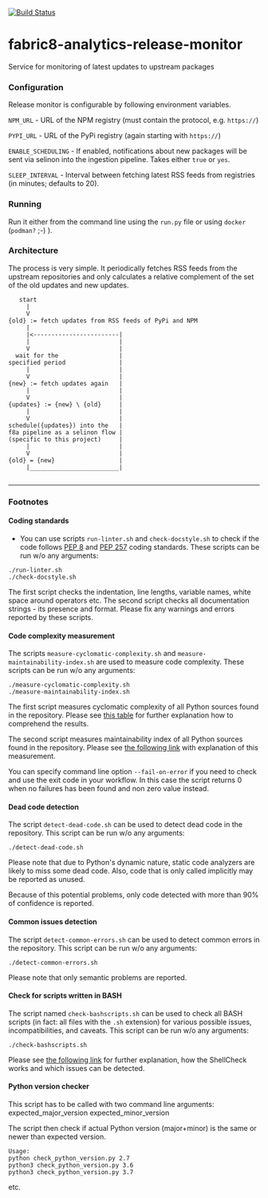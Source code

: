 [![Build Status](https://ci.centos.org/view/Devtools/job/devtools-fabric8-analytics-release-monitor-f8a-build-master/badge/icon)](https://ci.centos.org/view/Devtools/job/devtools-fabric8-analytics-release-monitor-f8a-build-master/)
# fabric8-analytics-release-monitor
Service for monitoring of latest updates to upstream packages

### Configuration
Release monitor is configurable by following environment variables.

`NPM_URL` - URL of the NPM registry (must contain the protocol, e.g. `https://`) 

`PYPI_URL` - URL of the PyPi registry (again starting with `https://`)
 
`ENABLE_SCHEDULING` - If enabled, notifications about new packages will be sent via selinon into the
ingestion pipeline. Takes either `true` or `yes`.
  
`SLEEP_INTERVAL` - Interval between fetching latest RSS feeds from registries (in minutes; defaults to 20).

### Running

Run it either from the command line using the `run.py` file or using `docker` (`podman?` ;-) ).

### Architecture

The process is very simple. It periodically fetches RSS feeds from the upstream repositories and
only calculates a relative complement of the set of the old updates and new updates.

```
   start
     |
     V
{old} := fetch updates from RSS feeds of PyPi and NPM
     |
     |<------------------------|
     |                         |
     V                         |
  wait for the                 |
specified period               |
     |                         |
     V                         |
{new} := fetch updates again   |
     |                         |
     V                         |
{updates} := {new} \ {old}     |
     |                         |
     V                         |
schedule({updates}) into the   |
f8a pipeline as a selinon flow |
(specific to this project)     |
     |                         |
     V                         |
{old} = {new}                  |
     |_________________________|
   

```

---------------------------------

### Footnotes

#### Coding standards

- You can use scripts `run-linter.sh` and `check-docstyle.sh` to check if the code follows [PEP 8](https://www.python.org/dev/peps/pep-0008/) and [PEP 257](https://www.python.org/dev/peps/pep-0257/) coding standards. These scripts can be run w/o any arguments:

```
./run-linter.sh
./check-docstyle.sh
```

The first script checks the indentation, line lengths, variable names, white space around operators etc. The second
script checks all documentation strings - its presence and format. Please fix any warnings and errors reported by these
scripts.

#### Code complexity measurement

The scripts `measure-cyclomatic-complexity.sh` and `measure-maintainability-index.sh` are used to measure code complexity. These scripts can be run w/o any arguments:

```
./measure-cyclomatic-complexity.sh
./measure-maintainability-index.sh
```

The first script measures cyclomatic complexity of all Python sources found in the repository. Please see [this table](https://radon.readthedocs.io/en/latest/commandline.html#the-cc-command) for further explanation how to comprehend the results.

The second script measures maintainability index of all Python sources found in the repository. Please see [the following link](https://radon.readthedocs.io/en/latest/commandline.html#the-mi-command) with explanation of this measurement.

You can specify command line option `--fail-on-error` if you need to check and use the exit code in your workflow. In this case the script returns 0 when no failures has been found and non zero value instead.

#### Dead code detection

The script `detect-dead-code.sh` can be used to detect dead code in the repository. This script can be run w/o any arguments:

```
./detect-dead-code.sh
```

Please note that due to Python's dynamic nature, static code analyzers are likely to miss some dead code. Also, code that is only called implicitly may be reported as unused.

Because of this potential problems, only code detected with more than 90% of confidence is reported.

#### Common issues detection

The script `detect-common-errors.sh` can be used to detect common errors in the repository. This script can be run w/o any arguments:

```
./detect-common-errors.sh
```

Please note that only semantic problems are reported.

#### Check for scripts written in BASH

The script named `check-bashscripts.sh` can be used to check all BASH scripts (in fact: all files with the `.sh` extension) for various possible issues, incompatibilities, and caveats. This script can be run w/o any arguments:

```
./check-bashscripts.sh
```

Please see [the following link](https://github.com/koalaman/shellcheck) for further explanation, how the ShellCheck works and which issues can be detected.

#### Python version checker

This script has to be called with two command line arguments:
expected_major_version expected_minor_version

The script then check if actual Python version (major+minor) is
the same or newer than expected version.

```
Usage:
python check_python_version.py 2.7
python3 check_python_version.py 3.6
python3 check_python_version.py 3.7
```
etc.
